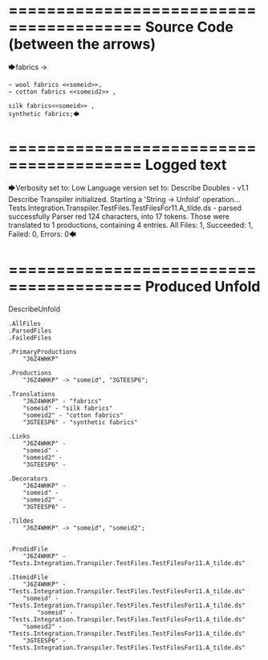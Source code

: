 ========================================
Source Code (between the arrows)
========================================

🡆fabrics ->

	~ wool fabrics <<someid>>,
	~ cotton fabrics <<someid2>> ,

	silk fabrics<<someid>> ,
	synthetic fabrics;🡄

========================================
Logged text
========================================

🡆Verbosity set to: Low
Language version set to: Describe Doubles - v1.1
Describe Transpiler initialized.
Starting a 'String -> Unfold' operation...
Tests.Integration.Transpiler.TestFiles.TestFilesFor11.A_tilde.ds - parsed successfully
Parser red 124 characters, into 17 tokens.
Those were translated to 1 productions, containing 4 entries.
All Files: 1, Succeeded: 1, Failed: 0, Errors: 0🡄

========================================
Produced Unfold
========================================

DescribeUnfold

    .AllFiles
    .ParsedFiles
    .FailedFiles

    .PrimaryProductions
        "J6Z4WHKP" 

    .Productions
        "J6Z4WHKP" -> "someid", "3GTEESP6";

    .Translations
        "J6Z4WHKP" - "fabrics"
        "someid" - "silk fabrics"
        "someid2" - "cotton fabrics"
        "3GTEESP6" - "synthetic fabrics"

    .Links
        "J6Z4WHKP" - 
        "someid" - 
        "someid2" - 
        "3GTEESP6" - 

    .Decorators
        "J6Z4WHKP" - 
        "someid" - 
        "someid2" - 
        "3GTEESP6" - 

    .Tildes
        "J6Z4WHKP" -> "someid", "someid2";


    .ProdidFile
        "J6Z4WHKP" - "Tests.Integration.Transpiler.TestFiles.TestFilesFor11.A_tilde.ds"

    .ItemidFile
        "J6Z4WHKP" - "Tests.Integration.Transpiler.TestFiles.TestFilesFor11.A_tilde.ds"
        "someid" - "Tests.Integration.Transpiler.TestFiles.TestFilesFor11.A_tilde.ds"
            "someid" - "Tests.Integration.Transpiler.TestFiles.TestFilesFor11.A_tilde.ds"
        "someid2" - "Tests.Integration.Transpiler.TestFiles.TestFilesFor11.A_tilde.ds"
        "3GTEESP6" - "Tests.Integration.Transpiler.TestFiles.TestFilesFor11.A_tilde.ds"


